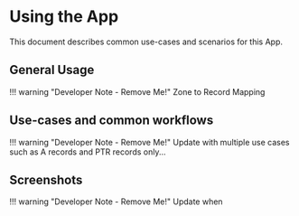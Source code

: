 # Using the App

This document describes common use-cases and scenarios for this App.

## General Usage

!!! warning "Developer Note - Remove Me!"
    Zone to Record Mapping

## Use-cases and common workflows

!!! warning "Developer Note - Remove Me!"
    Update with multiple use cases such as A records and PTR records only...

## Screenshots

!!! warning "Developer Note - Remove Me!"
    Update when 
